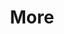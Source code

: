 ---
layout: page
title: More
nav: false
nav_order: 3
dropdown: true
children: 
    # - title: publications
    #   permalink: /publications/
    # - title: divider
    # - title: projects
    #   permalink: /projects/
---